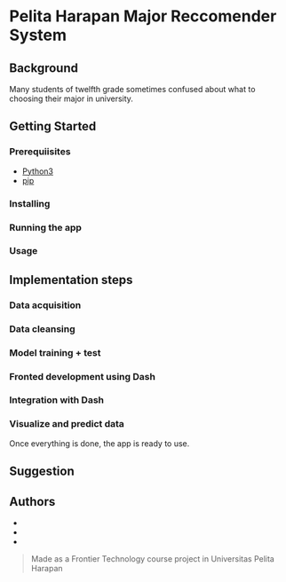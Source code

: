 # Pelita Harapan Major Reccomender System

## Background

Many students of twelfth grade sometimes confused about what to choosing their major in university. 

## Getting Started

### Prerequiisites

* [Python3](https://www.python.org/downloads/)
* [pip](https://pypi.org/project/pip/)

### Installing

### Running the app

### Usage

## Implementation steps

### Data acquisition

### Data cleansing

### Model training + test

### Fronted development using Dash

### Integration with Dash

### Visualize and predict data

Once everything is done, the app is ready to use. 

## Suggestion

## Authors

*
*
*

> Made as a Frontier Technology course project in Universitas Pelita Harapan

